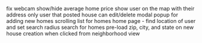 fix webcam show/hide
average home price
show user on the map with their address
only user that posted house can edit/delete
modal popup for adding new homes
scrolling list for homes
home page - find location of user and set search radius
search for homes
pre-load zip, city, and state on new house creation when clicked from neighborhood view
